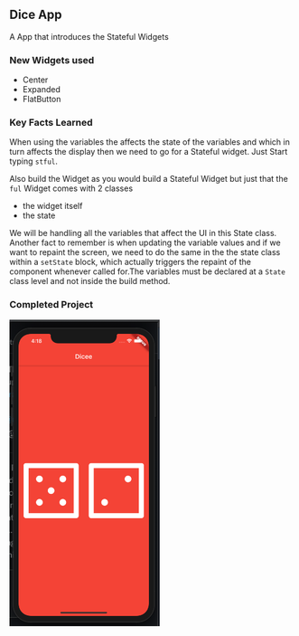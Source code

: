 ## Dice App 
A App that introduces the Stateful Widgets

### New Widgets used
- Center
- Expanded
- FlatButton

### Key Facts Learned

When using the variables the affects the state of the variables and which in turn affects the display
then we need to go for a Stateful widget. Just Start typing `stful`.

Also build the Widget as you would build a Stateful Widget but just that the `ful` Widget comes with 2 classes
- the widget itself
- the state

We will be handling all the variables that affect the UI in this State class. Another fact to remember is when updating the variable values and if we want to repaint the screen, we need to do the same in the the state class within a `setState` block, which actually triggers the repaint of the component whenever called for.The variables must be declared at a `State` class level and not inside the build method.

### Completed Project

![My.png](Chapter_7.png)
